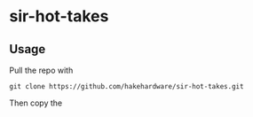 # sir-hot-takes

## Usage
Pull the repo with
```
git clone https://github.com/hakehardware/sir-hot-takes.git
```

Then copy the 